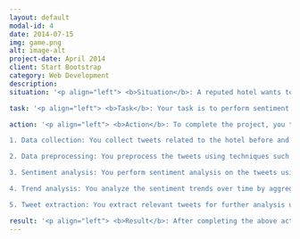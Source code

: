```yaml
---
layout: default
modal-id: 4
date: 2014-07-15
img: game.png
alt: image-alt
project-date: April 2014
client: Start Bootstrap
category: Web Development
description: 
situation: '<p align="left"> <b>Situation</b>: A reputed hotel wants to understand the sentiment of their customers towards their brand before and after the COVID-19 pandemic. They have hired you as a data scientist to perform a sentiment analysis on tweets related to their hotel before and after the pandemic, and to extract relevant tweets for further analysis. </p>'

task: '<p align="left"> <b>Task</b>: Your task is to perform sentiment analysis on tweets related to the hotel before and after the pandemic, and to extract relevant tweets using suitable techniques. You will need to preprocess the tweets, classify them into positive, negative, or neutral sentiments, and analyze the sentiment trends over time.</p>'

action: '<p align="left"> <b>Action</b>: To complete the project, you take the following actions: <br><br>

1. Data collection: You collect tweets related to the hotel before and after the pandemic using a suitable data scraping tool such as Tweepy or Scrapy. You also filter the tweets to ensure they are relevant to the hotel. <br><br>

2. Data preprocessing: You preprocess the tweets using techniques such as tokenization, stopword removal, and stemming to convert them into a consistent format for analysis. You also handle issues such as spelling errors, abbreviations, and emoticons. <br><br>

3. Sentiment analysis: You perform sentiment analysis on the tweets using suitable techniques such as TextBlob, VADER, or machine learning algorithms such as Naive Bayes or SVM. You classify the tweets into positive, negative, or neutral sentiments based on the sentiment scores. <br><br>

4. Trend analysis: You analyze the sentiment trends over time by aggregating the sentiment scores into weekly or monthly intervals. You plot the sentiment trends using suitable visualization techniques such as line charts or heatmaps. <br><br>

5. Tweet extraction: You extract relevant tweets for further analysis using techniques such as keyword search, hashtag analysis, or user mentions. You also use tools such as NLP or regex to extract specific information such as customer feedback or complaints. </p>'

result: '<p align="left"> <b>Result</b>: After completing the above actions, you present the hotel with a sentiment analysis report that shows the sentiment trends of their customers before and after the COVID-19 pandemic. The report includes insights such as the most common sentiments, sentiment polarity, sentiment distribution, and sentiment trends over time. The hotel can use this report to improve their customer service, marketing strategy, and reputation management, helping them to better understand their customers sentiments and preferences. </p>'
---
```

